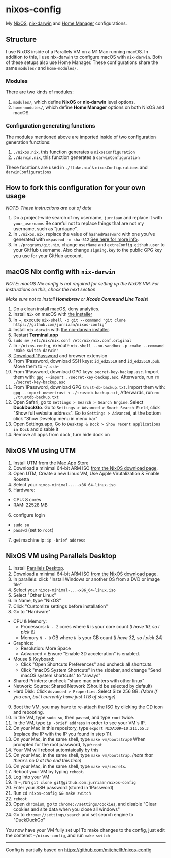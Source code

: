 # nixos-config

My [NixOS](https://nixos.org), [nix-darwin](http://daiderd.com/nix-darwin/) and [Home Manager](https://github.com/nix-community/home-manager) configurations.

## Structure

I use NixOS inside of a Parallels VM on a M1 Mac running macOS. In addition to this, I use nix-darwin to configure macOS with `nix-darwin`. Both of these setups also use Home Manager. These configurations share the same `modules/` and `home-modules/`.

### Modules

There are two kinds of modules:

1. `modules/`, which define **NixOS** or **nix-darwin** level options.
2. `home-modules/`, which define **Home Manager** options on both NixOS and macOS.

### Configuration generating functions

The modules mentioned above are imported inside of two configuration generation functions:

1. `./nixos.nix`, this function generates a `nixosConfiguration`
2. `./darwin.nix`, this function generates a `darwinConfiguration`

These fucntions are used in `./flake.nix`'s `nixosConfigurations` and `darwinConfigurations` 


## How to fork this configuration for your own usage

_NOTE: These instructions are out of date_

1. Do a project-wide search of my username, `jurriaan` and replace it with `your_username`. Be careful not to replace things that are not my username, such as "jurriaane".
2. In `./nixos.nix`, replace the value of `hashedPassword` with one you've generated with `mkpasswd -m sha-512` [See here for more info](https://search.nixos.org/options?channel=22.05&show=users.users.%3Cname%3E.hashedPassword&from=0&size=50&sort=relevance&type=packages&query=users.users.%3Cname%3E.hash).
3. In `./programs/git.nix`, change `userName` and `extraConfig.github.user` to your GitHub username. Also change `signing.key` to the public GPG key you use for your GitHub account.

## macOS Nix config with `nix-darwin`

*NOTE: macOS Nix config is not required for setting up the NixOS VM. For instructions on this, check the next section*

*Make sure not to install **Homebrew** or **Xcode Command Line Tools**!*

1. Do a clean install macOS, deny analytics.
2. Install `Nix` on macOS with [the installer](https://nixos.org/download.html#nix-install-macos)
3. In ~, execute `nix-shell -p git --command "git clone https://github.com/jurriaan/nixos-config"`
4. Install `nix-darwin` with [the nix-darwin installer](https://github.com/LnL7/nix-darwin).
5. Restart **Terminal.app**
6. `sudo mv /etc/nix/nix.conf /etc/nix/nix.conf.original`
7. In `~/nixos-config`, execute `nix-shell --no-sandbox -p cmake --command "make switch-darwin"`
8. [Download 1Password](https://1password.com/download) and browser extension
9. From 1Password, download SSH keys: `id_ed25519` and `id_ed25519.pub`. Move them to `~/.ssh~`
10. From 1Password, download GPG keys: `secret-key-backup.asc`. Import them with: `gpg --import ./secret-key-backup.asc`. Afterwards, run `rm ./secret-key-backup.asc`
11. From 1Password, download GPG `trust-db-backup.txt`. Import them with: `gpg --import-ownertrust < ./trustdb-backup.txt`, Afterwards, run `rm ./trustdb-backup.txt`
12. Open Safari, go to `Settings > Search > Search Engine`. Select **DuckDuckGo**. Go to `Settings > Advanced > Smart Search Field`, click "Show full ewbsite address". Go to `Settings > Advanced`, at the bottom click "Show Develop menu in menu bar"
13. Open Settings.app, Go to `Desktop & Dock > Show recent applications in Dock` and disable it
14. Remove all apps from dock, turn hide dock on


## NixOS VM using UTM
1. Install UTM from the Mac App Store
2. Download a minimal 64-bit ARM ISO [from the NixOS download page](https://nixos.org/download.html).
3. Open UTM, Create a new Linux VM, Use Apple Virutalization & Enable Rosetta
4. Select your `nixos-minimal-...-x86_64-linux.iso`
5. Hardware:
  - CPU: 8 cores
  - RAM: 22528 MB
6. configure login
  - `sudo su`
  - `passwd` (set to `root`)
7. get machine ip: `ip -brief address`
  

## NixOS VM using Parallels Desktop

1. Install [Parallels Desktop](parallels.com).
2. Download a minimal 64-bit ARM ISO [from the NixOS download page](https://nixos.org/download.html).
3. In parallels: click "Install Windows or another OS from a DVD or image file"
4. Select your `nixos-minimal-...-x86_64-linux.iso`
5. Select "Other Linux"
6. In Name, type "NixOS"
7. Click "Customize settings before installation"
8. Go to "Hardware"
  - CPU & Memory: 
    - Processors: `N - 2` cores where `N` is your core count *(I have 10, so I pick 8)*
    - Memory `N - 8` GB where `N` is your GB count *(I have 32, so I pick 24)*
  - Graphics:
    - Resolution: More Space
    - Advanced > Ensure "Enable 3D acceleration" is enabled.
  - Mouse & Keyboard:
    - Click "Open Shortcuts Preferences" and uncheck all shortcuts.
    - Click "macOS System Shortcuts" in the sidebar, and change "Send macOS system shortcuts" to "always"
  - Shared Printers: uncheck "share mac printers with other linux"
  - Network: Source: Shared Network (Should be selected by default)
  - Hard Disk: Click `Advanced > Properties`. Select Size 256 GB. *(More if you can, but I currently have just 1TB of storage)*
9. Boot the VM, you may have to re-attach the ISO by clicking the CD icon and rebooting.
10. In the VM, type `sudo su`, then `passwd`, and type `root` twice.
11. In the VM, type `ip -brief address` in order to see your VM's IP.
12. On your Mac in this repository, type `export NIXADDR=10.211.55.3` (replace the IP with the IP you found in step 11).
13. On your Mac, in the same shell, type `make vm/bootstrap0` When prompted for the root password, type `root`
14. Your VM will reboot automtaically by this
15. On your Mac, in the same shell, type `make vm/bootstrap`. *(note that there's no 0 at the end this time)*
16. On your Mac, in the same shell, type `make vm/secrets`. 
17. Reboot your VM by typing `reboot`.
18. Log into your VM
19. In `~`, run `git clone git@github.com:jurriaan/nixos-config`
20. Enter your SSH password (stored in 1Password)
21. Run `cd nixos-config && make switch`
22. `reboot`
23. Open `chromium`, go to `chrome://settings/cookies`, and disable "Clear cookies and site data when you close all windows"
24. Go to `chrome://settings/search` and set search engine to "DuckDuckGo"

You now have your VM fully set up! To make changes to the config, just edit the contenst `~/nixos-config`, and run `make switch`

--- 

Config is partially based on https://github.com/mitchellh/nixos-config
